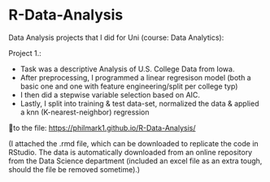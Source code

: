 # R-Data-Analysis

Data Analysis projects that I did for Uni (course: Data Analytics):

Project 1.:
- Task was a descriptive Analysis of U.S. College Data from Iowa.
- After preprocessing, I programmed a linear regresison model (both a basic one and one with feature engineering/split per college typ)
- I then did a stepwise variable selection based on AIC.
- Lastly, I split into training & test data-set, normalized the data & applied a knn (K-nearest-neighbor) regression

🔗to the file: https://philmark1.github.io/R-Data-Analysis/

(I attached the .rmd file, which can be downloaded to replicate the code in RStudio. The data is automatically downloaded from an online repository from the Data Science department (included an excel file as an extra tough, should the file be removed sometime).)
